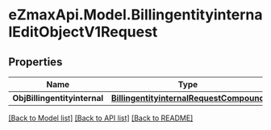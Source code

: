 
# eZmaxApi.Model.BillingentityinternalEditObjectV1Request

## Properties

Name | Type | Description | Notes
------------ | ------------- | ------------- | -------------
**ObjBillingentityinternal** | [**BillingentityinternalRequestCompound**](BillingentityinternalRequestCompound.md) |  | 

[[Back to Model list]](../README.md#documentation-for-models)
[[Back to API list]](../README.md#documentation-for-api-endpoints)
[[Back to README]](../README.md)

